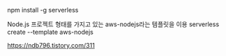 npm install -g serverless

Node.js 프로젝트 형태를 가지고 있는 aws-nodejs라는 템플릿을 이용
serverless create --template aws-nodejs

https://ndb796.tistory.com/311
